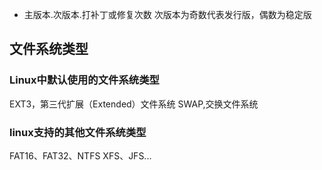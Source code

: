 - 主版本.次版本.打补丁或修复次数   次版本为奇数代表发行版，偶数为稳定版

## 文件系统类型

### Linux中默认使用的文件系统类型

EXT3，第三代扩展（Extended）文件系统
SWAP,交换文件系统

### linux支持的其他文件系统类型

FAT16、FAT32、NTFS
XFS、JFS...

